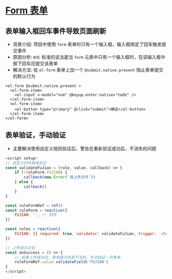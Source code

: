 # [Form 表单](https://element-plus.gitee.io/zh-CN/component/form.html)

## 表单输入框回车事件导致页面刷新
- 背景介绍: 项目中使用 `form` 表单时只有一个输入框，输入框绑定了回车触发提交事件
- 原因分析: `W3C` 标准的说法是当 `form` 元素中只有一个输入框时，在该输入框中按下回车应提交该表单
- 解决方法: 给 `el-form` 表单上加一个 `@submit.native.prevent` 阻止表单提交的默认行为
```vue
<el-form @submit.native.prevent >  
  <el-form-item>    
  	<el-input v-model="num" @keyup.enter.native="todo" /> 
  </el-form-item>  
  <el-form-item>    
  	<el-button type="primary" @click="submit">确定</el-button> 
  </el-form-item> 
</el-form>
```

## 表单验证，手动验证
- 主要解决使用自定义规则验证后，警告在重新验证成功后，不消失的问题
``` js
<script setup>
// 自定义附件表单验证
const validateFuJian = (rule, value, callback) => {
	if (!ruleForm.FUJIAN) {
		callback(new Error('请上传文件'))
	} else {
		callback()
	}
}

const ruleFormRef = ref()
const ruleForm = reactive({
	FUJIAN: '', // 附件
})

const rules = reactive({
	FUJIAN: [{ required: true, validator: validateFuJian, trigger: 'change' }],
})

// 上传成功之后
const onSuccess = () => {
    // 如果上传成功后，表单提示信息不消失，手动验证一次表单
	ruleFormRef.value.validateField('FUJIAN')
}
</script>
```